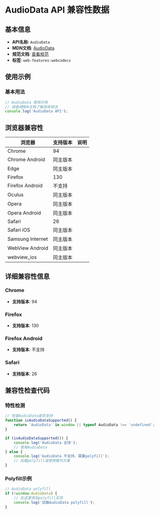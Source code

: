 # AudioData API 兼容性数据

## 基本信息

- **API名称**: `AudioData`
- **MDN文档**: [AudioData](https://developer.mozilla.org/docs/Web/API/AudioData)
- **规范文档**: [查看规范](https://w3c.github.io/webcodecs/#audiodata-interface)
- **标签**: `web-features:webcodecs`

## 使用示例

### 基本用法

```javascript
// AudioData 使用示例
// 请查阅MDN文档了解具体用法
console.log('AudioData API');
```

## 浏览器兼容性

| 浏览器 | 支持版本 | 说明 |
|--------|----------|------|
| Chrome | 94 |  |
| Chrome Android | 同主版本 |  |
| Edge | 同主版本 |  |
| Firefox | 130 |  |
| Firefox Android | 不支持 |  |
| Oculus | 同主版本 |  |
| Opera | 同主版本 |  |
| Opera Android | 同主版本 |  |
| Safari | 26 |  |
| Safari iOS | 同主版本 |  |
| Samsung Internet | 同主版本 |  |
| WebView Android | 同主版本 |  |
| webview_ios | 同主版本 |  |

## 详细兼容性信息

### Chrome

- **支持版本**: 94

### Firefox

- **支持版本**: 130

### Firefox Android

- **支持版本**: 不支持

### Safari

- **支持版本**: 26

## 兼容性检查代码

### 特性检测

```javascript
// 检查AudioData是否支持
function isAudioDataSupported() {
    return 'AudioData' in window || typeof AudioData !== 'undefined';
}

if (isAudioDataSupported()) {
    console.log('AudioData 支持');
    // 使用AudioData
} else {
    console.log('AudioData 不支持，需要polyfill');
    // 加载polyfill或使用替代方案
}
```

### Polyfill示例

```javascript
// AudioData polyfill
if (!window.AudioData) {
    // 在这里添加polyfill实现
    console.log('加载AudioData polyfill');
}
```

